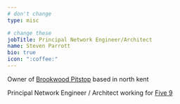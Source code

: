 ```yaml
---
# don't change
type: misc

# change these
jobTitle: Principal Network Engineer/Architect
name: Steven Parrott
bio: true
icon: ":coffee:"
---
```


Owner of [Brookwood Pitstop](https://www.google.com/search?client=firefox-b-d&q=brookwood+pitstop) based in north kent

Principal Network Engineer / Architect working for [Five 9](https://www.five9.com/en-uk) 
